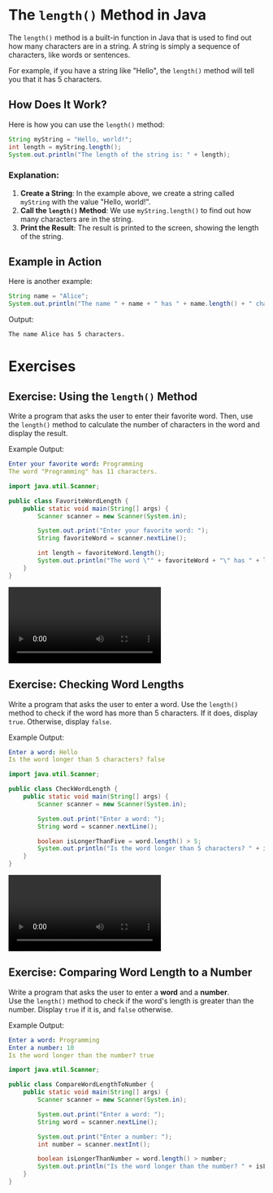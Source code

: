 # The `length()` Method in Java

The `length()` method is a built-in function in Java that is used to find out how many characters are in a string. A string is simply a sequence of characters, like words or sentences.

For example, if you have a string like "Hello", the `length()` method will tell you that it has 5 characters.

## How Does It Work?

Here is how you can use the `length()` method:

```java
String myString = "Hello, world!";
int length = myString.length();
System.out.println("The length of the string is: " + length);
```

### Explanation:
1. **Create a String**: In the example above, we create a string called `myString` with the value "Hello, world!".
2. **Call the `length()` Method**: We use `myString.length()` to find out how many characters are in the string.
3. **Print the Result**: The result is printed to the screen, showing the length of the string.

## Example in Action

Here is another example:

```java
String name = "Alice";
System.out.println("The name " + name + " has " + name.length() + " characters.");
```

Output:

```
The name Alice has 5 characters.
```

# Exercises

## Exercise: Using the `length()` Method

Write a program that asks the user to enter their favorite word. Then, use the `length()` method to calculate the number of characters in the word and display the result.

Example Output:

```yaml
Enter your favorite word: Programming
The word "Programming" has 11 characters.
```

<hint title="Solution">

```java
import java.util.Scanner;

public class FavoriteWordLength {
    public static void main(String[] args) {
        Scanner scanner = new Scanner(System.in);

        System.out.print("Enter your favorite word: ");
        String favoriteWord = scanner.nextLine();

        int length = favoriteWord.length();
        System.out.println("The word \"" + favoriteWord + "\" has " + length + " characters.");
    }
}
```

</hint>

<hint title="Video solution">

<video src="https://youtu.be/zQ8oPT-n9uA"></video>

</hint>


## Exercise: Checking Word Lengths

Write a program that asks the user to enter a word. Use the `length()` method to check if the word has more than 5 characters. If it does, display `true`. Otherwise, display `false`.

Example Output:
```yaml
Enter a word: Hello
Is the word longer than 5 characters? false
```

<hint title="Solution">

```java
import java.util.Scanner;

public class CheckWordLength {
    public static void main(String[] args) {
        Scanner scanner = new Scanner(System.in);

        System.out.print("Enter a word: ");
        String word = scanner.nextLine();

        boolean isLongerThanFive = word.length() > 5;
        System.out.println("Is the word longer than 5 characters? " + isLongerThanFive);
    }
}
```

</hint>

<hint title="Video solution">

<video src="https://youtu.be/dT8R7S6JLhU"></video>

</hint>

## Exercise: Comparing Word Length to a Number

Write a program that asks the user to enter a **word** and a **number**.\
Use the `length()` method to check if the word's length is greater than the number. Display `true` if it is, and `false` otherwise.

Example Output:

```yaml
Enter a word: Programming
Enter a number: 10
Is the word longer than the number? true
```

<hint title="Solution">

```java
import java.util.Scanner;

public class CompareWordLengthToNumber {
    public static void main(String[] args) {
        Scanner scanner = new Scanner(System.in);

        System.out.print("Enter a word: ");
        String word = scanner.nextLine();

        System.out.print("Enter a number: ");
        int number = scanner.nextInt();

        boolean isLongerThanNumber = word.length() > number;
        System.out.println("Is the word longer than the number? " + isLongerThanNumber);
    }
}
```

</hint>